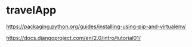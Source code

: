 # travelApp


https://packaging.python.org/guides/installing-using-pip-and-virtualenv/

https://docs.djangoproject.com/en/2.0/intro/tutorial01/
